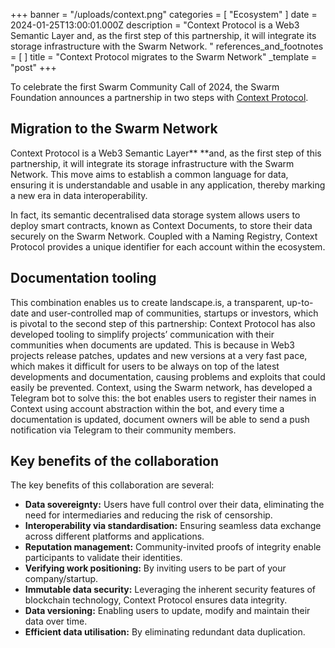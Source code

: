 +++
banner = "/uploads/context.png"
categories = [ "Ecosystem" ]
date = 2024-01-25T13:00:01.000Z
description = "Context Protocol is a Web3 Semantic Layer and, as the first step of this partnership, it will integrate its storage infrastructure with the Swarm Network. "
references_and_footnotes = [ ]
title = "Context Protocol migrates to the Swarm Network"
_template = "post"
+++



To celebrate the first Swarm Community Call of 2024, the Swarm Foundation announces a partnership in two steps with [Context Protocol](https://www.ctx.xyz/). 


## Migration to the Swarm Network

Context Protocol is a Web3 Semantic Layer** **and, as the first step of this partnership, it will integrate its storage infrastructure with the Swarm Network. This move aims to establish a common language for data, ensuring it is understandable and usable in any application, thereby marking a new era in data interoperability.

In fact, its semantic decentralised data storage system allows users to deploy smart contracts, known as Context Documents, to store their data securely on the Swarm Network. Coupled with a Naming Registry, Context Protocol provides a unique identifier for each account within the ecosystem. 


## Documentation tooling

This combination enables us to create landscape.is, a transparent, up-to-date and user-controlled map of communities, startups or investors, which is pivotal to the second step of this partnership: Context Protocol has also developed tooling to simplify projects’ communication with their communities when documents are updated. This is because in Web3 projects release patches, updates and new versions at a very fast pace, which makes it difficult for users to be always on top of the latest developments and documentation, causing problems and exploits that could easily be prevented. Context, using the Swarm network, has developed a Telegram bot to solve this: the bot enables users to register their names in Context using account abstraction within the bot, and every time a documentation is updated, document owners will be able to send a push notification via Telegram to their community members. 


## Key benefits of the collaboration

The key benefits of this collaboration are several: 
* **Data sovereignty:** Users have full control over their data, eliminating the need for intermediaries and reducing the risk of censorship.
* **Interoperability via standardisation:** Ensuring seamless data exchange across different platforms and applications.
* **Reputation management:** Community-invited proofs of integrity enable participants to validate their identities.
* **Verifying work positioning:** By inviting users to be part of your company/startup.
* **Immutable data security:** Leveraging the inherent security features of blockchain technology, Context Protocol ensures data integrity.
* **Data versioning:** Enabling users to update, modify and maintain their data over time.
* **Efficient data utilisation:** By eliminating redundant data duplication.